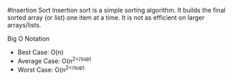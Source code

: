 #Insertion Sort
Insertion sort is a simple sorting algorithm. It builds the final sorted array (or list) one item at a time. 
It is not as efficient on larger arrays/lists. 

Big O Notation
* Best Case:    O(n)
* Average Case: O(n<sup>2</sup)
* Worst Case:   O(n<sup>2</sup)
